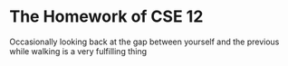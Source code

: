 # The Homework of CSE 12
Occasionally looking back at the gap between yourself and the previous while walking is a very fulfilling thing
